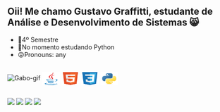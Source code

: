 ## Oii! Me chamo Gustavo Graffitti, estudante de Análise e Desenvolvimento de Sistemas 😸

- 🎒4º Semestre
- 📖No momento estudando Python
- 😝Pronouns: any
<div style="display: inline_block"><br>
   <img align="bottom" alt="Gabo-gif" src="https://cdn.discordapp.com/attachments/1142976849383800882/1430336454675923025/a9t8cz.gif?ex=68f96821&is=68f816a1&hm=b0c39db5c1e36a8cc1e6b36f4be841ecc6211a77869ad38b007f468c3ca7ab8e&">
  <img align="center" alt="Gabo-Java" height="30" width="40" src="https://raw.githubusercontent.com/devicons/devicon/refs/heads/master/icons/java/java-original.svg">
  <img align="center" alt="Gabo-HTML" height="30" width="40" src="https://raw.githubusercontent.com/devicons/devicon/master/icons/html5/html5-original.svg">
  <img align="center" alt="Gabo-CSS" height="30" width="40" src="https://raw.githubusercontent.com/devicons/devicon/master/icons/css3/css3-original.svg">
  <img align="center" alt="Gabo-Python" height="30" width="40" src="https://raw.githubusercontent.com/devicons/devicon/master/icons/python/python-original.svg">
</div>
  
  ##
 
<div> 
  <a href="https://www.instagram.com/gabotheveil/" target="_blank"><img src="https://img.shields.io/badge/-Instagram-%23E4405F?style=for-the-badge&logo=instagram&logoColor=white" target="_blank"></a>
 <a href="https://discord.com/users/gabotheveil" target="_blank"><img src="https://img.shields.io/badge/Discord-7289DA?style=for-the-badge&logo=discord&logoColor=white" target="_blank"></a> 
  <a href = "mailto:gustavograffitti@gmail.com"><img src="https://img.shields.io/badge/-Gmail-%23333?style=for-the-badge&logo=gmail&logoColor=white" target="_blank"></a>
  <a href="https://www.linkedin.com/in/gabo-graffitti/" target="_blank"><img src="https://img.shields.io/badge/-LinkedIn-%230077B5?style=for-the-badge&logo=linkedin&logoColor=white" target="_blank"></a> 
  
</div>
